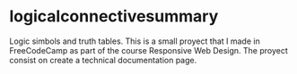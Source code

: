 # logicalconnectivesummary
Logic simbols and truth tables.
This is a small proyect that I made in FreeCodeCamp as part of the course Responsive Web Design. The proyect consist on create a technical documentation page.
